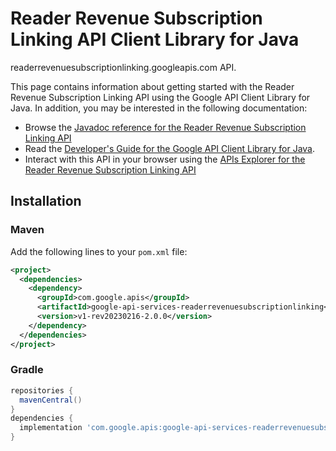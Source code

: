 # Reader Revenue Subscription Linking API Client Library for Java

readerrevenuesubscriptionlinking.googleapis.com API.

This page contains information about getting started with the Reader Revenue Subscription Linking API
using the Google API Client Library for Java. In addition, you may be interested
in the following documentation:

* Browse the [Javadoc reference for the Reader Revenue Subscription Linking API][javadoc]
* Read the [Developer's Guide for the Google API Client Library for Java][google-api-client].
* Interact with this API in your browser using the [APIs Explorer for the Reader Revenue Subscription Linking API][api-explorer]

## Installation

### Maven

Add the following lines to your `pom.xml` file:

```xml
<project>
  <dependencies>
    <dependency>
      <groupId>com.google.apis</groupId>
      <artifactId>google-api-services-readerrevenuesubscriptionlinking</artifactId>
      <version>v1-rev20230216-2.0.0</version>
    </dependency>
  </dependencies>
</project>
```

### Gradle

```gradle
repositories {
  mavenCentral()
}
dependencies {
  implementation 'com.google.apis:google-api-services-readerrevenuesubscriptionlinking:v1-rev20230216-2.0.0'
}
```

[javadoc]: https://googleapis.dev/java/google-api-services-readerrevenuesubscriptionlinking/latest/index.html
[google-api-client]: https://github.com/googleapis/google-api-java-client/
[api-explorer]: https://developers.google.com/apis-explorer/#p/readerrevenuesubscriptionlinking/v1/
